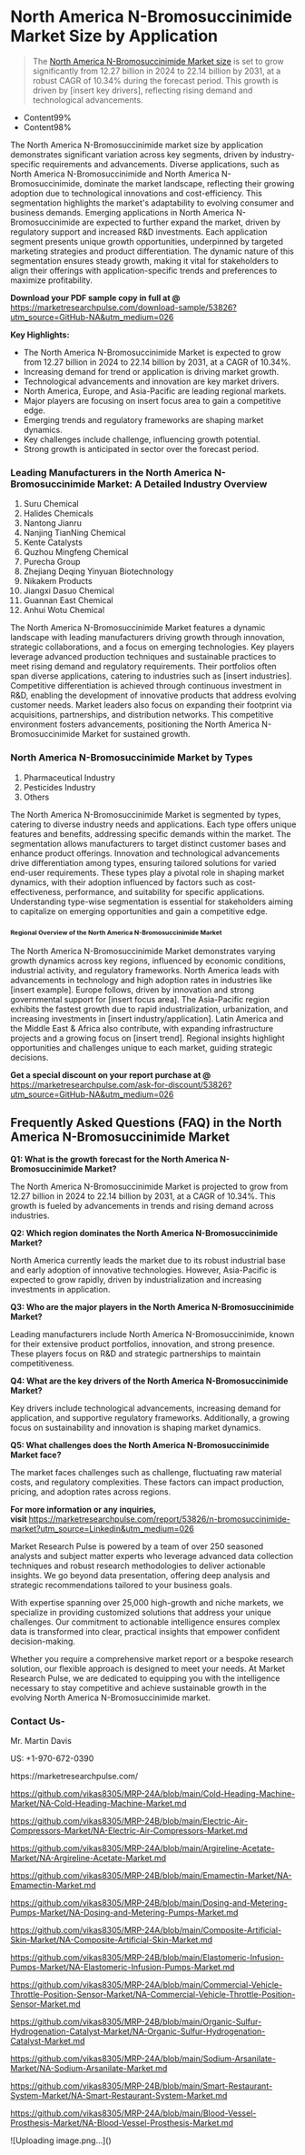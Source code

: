 
<h1>North America N-Bromosuccinimide Market&nbsp;Size by Application</h1><blockquote><p>The <a href="https://marketresearchpulse.com/download-sample/53826?utm_source=GitHub-NA&amp;utm_medium=026">North America N-Bromosuccinimide Market size</a> is set to grow significantly from 12.27 billion in 2024 to 22.14 billion by 2031, at a robust CAGR of 10.34% during the forecast period. This growth is driven by [insert key drivers], reflecting rising demand and technological advancements.</p></blockquote><ul><li>Content99%<li> Content98%</li></ul><p>The North America N-Bromosuccinimide market size by application demonstrates significant variation across key segments, driven by industry-specific requirements and advancements. Diverse applications, such as North America N-Bromosuccinimide and North America N-Bromosuccinimide, dominate the market landscape, reflecting their growing adoption due to technological innovations and cost-efficiency. This segmentation highlights the market's adaptability to evolving consumer and business demands. Emerging applications in North America N-Bromosuccinimide are expected to further expand the market, driven by regulatory support and increased R&D investments. Each application segment presents unique growth opportunities, underpinned by targeted marketing strategies and product differentiation. The dynamic nature of this segmentation ensures steady growth, making it vital for stakeholders to align their offerings with application-specific trends and preferences to maximize profitability.</p><p><strong>Download your PDF sample copy in full at @ </strong><a href="https://marketresearchpulse.com/download-sample/53826?utm_source=GitHub-NA&amp;utm_medium=026">https://marketresearchpulse.com/download-sample/53826?utm_source=GitHub-NA&amp;utm_medium=026</a></p><p><strong>Key Highlights: </strong></p><ul><li>The North America N-Bromosuccinimide Market is expected to grow from 12.27 billion in 2024 to 22.14 billion by 2031, at a CAGR of 10.34%.</li><li>Increasing demand for trend or application is driving market growth.</li><li>Technological advancements and innovation are key market drivers.</li><li>North America, Europe, and Asia-Pacific are leading regional markets.</li><li>Major players are focusing on insert focus area to gain a competitive edge.</li><li>Emerging trends and regulatory frameworks are shaping market dynamics.</li><li>Key challenges include challenge, influencing growth potential.</li><li>Strong growth is anticipated in sector over the forecast period.</li></ul><h3>Leading Manufacturers in the North America N-Bromosuccinimide Market: A Detailed Industry Overview</h3><ol><li>Suru Chemical</li><li>Halides Chemicals</li><li>Nantong Jianru</li><li>Nanjing TianNing Chemical</li><li>Kente Catalysts</li><li>Quzhou Mingfeng Chemical</li><li>Purecha Group</li><li>Zhejiang Deqing Yinyuan Biotechnology</li><li>Nikakem Products</li><li>Jiangxi Dasuo Chemical</li><li>Guannan East Chemical</li><li>Anhui Wotu Chemical</li></ol><div class="flex max-w-full flex-col flex-grow"><div class="min-h-8 text-message flex w-full flex-col items-end gap-2 whitespace-normal break-words [.text-message+&amp;]:mt-5" dir="auto" data-message-author-role="assistant" data-message-id="fd8432e4-4910-450d-b182-61b7bfb0a01f" data-message-model-slug="gpt-4o"><div class="flex w-full flex-col gap-1 empty:hidden first:pt-[3px]"><div class="markdown prose w-full break-words dark:prose-invert light"><p>The North America N-Bromosuccinimide Market features a dynamic landscape with leading manufacturers driving growth through innovation, strategic collaborations, and a focus on emerging technologies. Key players leverage advanced production techniques and sustainable practices to meet rising demand and regulatory requirements. Their portfolios often span diverse applications, catering to industries such as [insert industries]. Competitive differentiation is achieved through continuous investment in R&amp;D, enabling the development of innovative products that address evolving customer needs. Market leaders also focus on expanding their footprint via acquisitions, partnerships, and distribution networks. This competitive environment fosters advancements, positioning the North America N-Bromosuccinimide Market for sustained growth.</p></div></div></div></div><h3>North America N-Bromosuccinimide Market by Types</h3><ol><li>Pharmaceutical Industry<li> Pesticides Industry<li> Others</li></ol><div class="flex max-w-full flex-col flex-grow"><div class="min-h-8 text-message flex w-full flex-col items-end gap-2 whitespace-normal break-words [.text-message+&amp;]:mt-5" dir="auto" data-message-author-role="assistant" data-message-id="084470be-0bb7-4664-bddf-5156b4f41249" data-message-model-slug="gpt-4o-mini"><div class="flex w-full flex-col gap-1 empty:hidden first:pt-[3px]"><div class="markdown prose w-full break-words dark:prose-invert light"><p>The North America N-Bromosuccinimide Market is segmented by types, catering to diverse industry needs and applications. Each type offers unique features and benefits, addressing specific demands within the market. The segmentation allows manufacturers to target distinct customer bases and enhance product offerings. Innovation and technological advancements drive differentiation among types, ensuring tailored solutions for varied end-user requirements. These types play a pivotal role in shaping market dynamics, with their adoption influenced by factors such as cost-effectiveness, performance, and suitability for specific applications. Understanding type-wise segmentation is essential for stakeholders aiming to capitalize on emerging opportunities and gain a competitive edge.</p></div></div></div></div><h3><span style="font-size: 11px;">Regional Overview of the North America N-Bromosuccinimide Market</span></h3><div class="flex max-w-full flex-col flex-grow"><div class="min-h-8 text-message flex w-full flex-col items-end gap-2 whitespace-normal break-words [.text-message+&amp;]:mt-5" dir="auto" data-message-author-role="assistant" data-message-id="e9038762-ce64-4e30-91c9-9bd413514231" data-message-model-slug="gpt-4o-mini"><div class="flex w-full flex-col gap-1 empty:hidden first:pt-[3px]"><div class="markdown prose w-full break-words dark:prose-invert light"><p>The North America N-Bromosuccinimide Market demonstrates varying growth dynamics across key regions, influenced by economic conditions, industrial activity, and regulatory frameworks. North America leads with advancements in technology and high adoption rates in industries like [insert example]. Europe follows, driven by innovation and strong governmental support for [insert focus area]. The Asia-Pacific region exhibits the fastest growth due to rapid industrialization, urbanization, and increasing investments in [insert industry/application]. Latin America and the Middle East &amp; Africa also contribute, with expanding infrastructure projects and a growing focus on [insert trend]. Regional insights highlight opportunities and challenges unique to each market, guiding strategic decisions.</p></div></div></div></div><p><strong>Get a special discount on your report purchase at @ </strong><a href="https://marketresearchpulse.com/ask-for-discount/53826?utm_source=GitHub-NA&amp;utm_medium=026">https://marketresearchpulse.com/ask-for-discount/53826?utm_source=GitHub-NA&amp;utm_medium=026</a></p><h2>Frequently Asked Questions (FAQ) in the North America N-Bromosuccinimide Market</h2><p><strong>Q1: What is the growth forecast for the North America N-Bromosuccinimide Market?</strong></p><p>The North America N-Bromosuccinimide Market is projected to grow from 12.27 billion in 2024 to 22.14 billion by 2031, at a CAGR of 10.34%. This growth is fueled by advancements in trends and rising demand across industries.</p><p><strong>Q2: Which region dominates the North America N-Bromosuccinimide Market?</strong></p><p>North America currently leads the market due to its robust industrial base and early adoption of innovative technologies. However, Asia-Pacific is expected to grow rapidly, driven by industrialization and increasing investments in application.</p><p><strong>Q3: Who are the major players in the North America N-Bromosuccinimide Market?</strong></p><p>Leading manufacturers include North America N-Bromosuccinimide, known for their extensive product portfolios, innovation, and strong presence. These players focus on R&amp;D and strategic partnerships to maintain competitiveness.</p><p><strong>Q4: What are the key drivers of the North America N-Bromosuccinimide Market?</strong></p><p>Key drivers include technological advancements, increasing demand for application, and supportive regulatory frameworks. Additionally, a growing focus on sustainability and innovation is shaping market dynamics.</p><p><strong>Q5: What challenges does the North America N-Bromosuccinimide Market face?</strong></p><p>The market faces challenges such as challenge, fluctuating raw material costs, and regulatory complexities. These factors can impact production, pricing, and adoption rates across regions.</p><p><strong>For more information or any inquiries, visit&nbsp;</strong><a href="https://marketresearchpulse.com/report/53826/n-bromosuccinimide-market?utm_source=Linkedin&utm_medium=026">https://marketresearchpulse.com/report/53826/n-bromosuccinimide-market?utm_source=Linkedin&utm_medium=026</a></p><p>Market Research Pulse is powered by a team of over 250 seasoned analysts and subject matter experts who leverage advanced data collection techniques and robust research methodologies to deliver actionable insights. We go beyond data presentation, offering deep analysis and strategic recommendations tailored to your business goals.</p><p>With expertise spanning over 25,000 high-growth and niche markets, we specialize in providing customized solutions that address your unique challenges. Our commitment to actionable intelligence ensures complex data is transformed into clear, practical insights that empower confident decision-making.</p><p>Whether you require a comprehensive market report or a bespoke research solution, our flexible approach is designed to meet your needs. At Market Research Pulse, we are dedicated to equipping you with the intelligence necessary to stay competitive and achieve sustainable growth in the evolving North America N-Bromosuccinimide market.</p><h3><strong>Contact Us-</strong></h3><p>Mr. Martin Davis</p><p>US: +1-970-672-0390</p><p>https://marketresearchpulse.com/</p><p><a href="https://github.com/vikas8305/MRP-24A/blob/main/Cold-Heading-Machine-Market/NA-Cold-Heading-Machine-Market.md">https://github.com/vikas8305/MRP-24A/blob/main/Cold-Heading-Machine-Market/NA-Cold-Heading-Machine-Market.md</a></p><p><a href="https://github.com/vikas8305/MRP-24B/blob/main/Electric-Air-Compressors-Market/NA-Electric-Air-Compressors-Market.md">https://github.com/vikas8305/MRP-24B/blob/main/Electric-Air-Compressors-Market/NA-Electric-Air-Compressors-Market.md</a></p><p><a href="https://github.com/vikas8305/MRP-24A/blob/main/Argireline-Acetate-Market/NA-Argireline-Acetate-Market.md">https://github.com/vikas8305/MRP-24A/blob/main/Argireline-Acetate-Market/NA-Argireline-Acetate-Market.md</a></p><p><a href="https://github.com/vikas8305/MRP-24B/blob/main/Emamectin-Market/NA-Emamectin-Market.md">https://github.com/vikas8305/MRP-24B/blob/main/Emamectin-Market/NA-Emamectin-Market.md</a></p><p><a href="https://github.com/vikas8305/MRP-24B/blob/main/Dosing-and-Metering-Pumps-Market/NA-Dosing-and-Metering-Pumps-Market.md">https://github.com/vikas8305/MRP-24B/blob/main/Dosing-and-Metering-Pumps-Market/NA-Dosing-and-Metering-Pumps-Market.md</a></p><p><a href="https://github.com/vikas8305/MRP-24A/blob/main/Composite-Artificial-Skin-Market/NA-Composite-Artificial-Skin-Market.md">https://github.com/vikas8305/MRP-24A/blob/main/Composite-Artificial-Skin-Market/NA-Composite-Artificial-Skin-Market.md</a></p><p><a href="https://github.com/vikas8305/MRP-24B/blob/main/Elastomeric-Infusion-Pumps-Market/NA-Elastomeric-Infusion-Pumps-Market.md">https://github.com/vikas8305/MRP-24B/blob/main/Elastomeric-Infusion-Pumps-Market/NA-Elastomeric-Infusion-Pumps-Market.md</a></p><p><a href="https://github.com/vikas8305/MRP-24A/blob/main/Commercial-Vehicle-Throttle-Position-Sensor-Market/NA-Commercial-Vehicle-Throttle-Position-Sensor-Market.md">https://github.com/vikas8305/MRP-24A/blob/main/Commercial-Vehicle-Throttle-Position-Sensor-Market/NA-Commercial-Vehicle-Throttle-Position-Sensor-Market.md</a></p><p><a href="https://github.com/vikas8305/MRP-24B/blob/main/Organic-Sulfur-Hydrogenation-Catalyst-Market/NA-Organic-Sulfur-Hydrogenation-Catalyst-Market.md">https://github.com/vikas8305/MRP-24B/blob/main/Organic-Sulfur-Hydrogenation-Catalyst-Market/NA-Organic-Sulfur-Hydrogenation-Catalyst-Market.md</a></p><p><a href="https://github.com/vikas8305/MRP-24A/blob/main/Sodium-Arsanilate-Market/NA-Sodium-Arsanilate-Market.md">https://github.com/vikas8305/MRP-24A/blob/main/Sodium-Arsanilate-Market/NA-Sodium-Arsanilate-Market.md</a></p><p><a href="https://github.com/vikas8305/MRP-24B/blob/main/Smart-Restaurant-System-Market/NA-Smart-Restaurant-System-Market.md">https://github.com/vikas8305/MRP-24B/blob/main/Smart-Restaurant-System-Market/NA-Smart-Restaurant-System-Market.md</a></p><p><a href="https://github.com/vikas8305/MRP-24A/blob/main/Blood-Vessel-Prosthesis-Market/NA-Blood-Vessel-Prosthesis-Market.md">https://github.com/vikas8305/MRP-24A/blob/main/Blood-Vessel-Prosthesis-Market/NA-Blood-Vessel-Prosthesis-Market.md</a></p>
![Uploading image.png…]()
